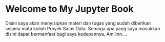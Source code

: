 # Welcome to My Jupyter Book

Disini saya akan menyisipkan materi dan tugas yang sudah diberikan selama mata kuliah Proyek Sains Data.
Semoga apa yang saya masukkan disini dapat bermanfaat bagi saya kedepannya, Amiiinn....

```{tableofcontents}
```
